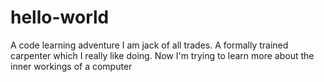 # hello-world
A code learning adventure
I am jack of all trades.  A formally trained carpenter which I really like doing.  Now I'm trying to learn more about the inner workings of a computer
